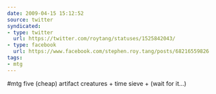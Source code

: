 ```yaml
---
date: 2009-04-15 15:12:52
source: twitter
syndicated:
- type: twitter
  url: https://twitter.com/roytang/statuses/1525842043/
- type: facebook
  url: https://www.facebook.com/stephen.roy.tang/posts/68216559826
tags:
- mtg
---
```


#mtg five (cheap) artifact creatures + time sieve + (wait for it...)